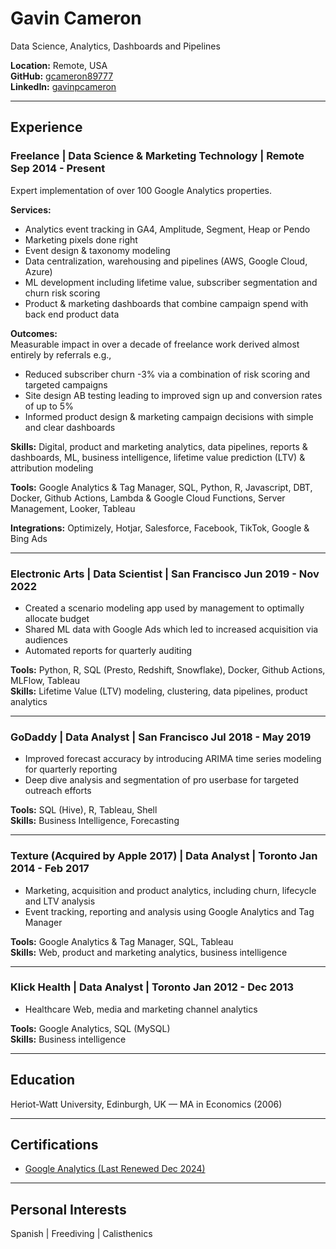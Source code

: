 # Gavin Cameron  
Data Science, Analytics, Dashboards and Pipelines  

**Location:** Remote, USA  
**GitHub:** [gcameron89777](https://github.com/gcameron89777)  
**LinkedIn:** [gavinpcameron](https://www.linkedin.com/in/gavinpcameron/)  

---

## Experience

### Freelance | Data Science & Marketing Technology | Remote Sep 2014 - Present
Expert implementation of over 100 Google Analytics properties.  

**Services:**

 - Analytics event tracking in GA4, Amplitude, Segment, Heap or Pendo
 - Marketing pixels done right
 - Event design & taxonomy modeling
 - Data centralization, warehousing and pipelines (AWS, Google Cloud, Azure)
 - ML development including lifetime value, subscriber segmentation and churn risk scoring
 - Product & marketing dashboards that combine campaign spend with back end product data  

**Outcomes:**  
Measurable impact in over a decade of freelance work derived almost entirely by referrals e.g.,

 - Reduced subscriber churn -3% via a combination of risk scoring and targeted campaigns  
 - Site design AB testing leading to improved sign up and conversion rates of up to 5%  
 - Informed product design & marketing campaign decisions with simple and clear dashboards  

**Skills:** Digital, product and marketing analytics, data pipelines, reports & dashboards, ML, business intelligence, lifetime value prediction (LTV) & attribution modeling

**Tools:** Google Analytics & Tag Manager, SQL, Python, R, Javascript, DBT, Docker, Github Actions, Lambda & Google Cloud Functions, Server Management, Looker, Tableau

**Integrations:**
Optimizely, Hotjar, Salesforce, Facebook, TikTok, Google & Bing Ads  

---

### Electronic Arts  | Data Scientist | San Francisco Jun 2019 - Nov 2022

 - Created a scenario modeling app used by management to optimally allocate budget  
 - Shared ML data with Google Ads which led to increased acquisition via audiences  
 - Automated reports for quarterly auditing  

**Tools:** Python, R, SQL (Presto, Redshift, Snowflake), Docker, Github Actions, MLFlow, Tableau  
**Skills:** Lifetime Value (LTV) modeling, clustering, data pipelines, product analytics  

---

### GoDaddy | Data Analyst | San Francisco Jul 2018 - May 2019

 - Improved forecast accuracy by introducing ARIMA time series modeling for quarterly reporting  
 - Deep dive analysis and segmentation of pro userbase for targeted outreach efforts  

**Tools:** SQL (Hive), R, Tableau, Shell  
**Skills:** Business Intelligence, Forecasting  

---

### Texture (Acquired by Apple 2017) | Data Analyst | Toronto Jan 2014 - Feb 2017

 - Marketing, acquisition and product analytics, including churn, lifecycle and LTV analysis
 - Event tracking, reporting and analysis using Google Analytics and Tag Manager  

**Tools:** Google Analytics & Tag Manager, SQL, Tableau  
**Skills:** Web, product and marketing analytics, business intelligence  

---

### Klick Health | Data Analyst | Toronto Jan 2012 - Dec 2013

 - Healthcare Web, media and marketing channel analytics  

**Tools:** Google Analytics, SQL (MySQL)  
**Skills:** Business intelligence  

---

## Education
Heriot-Watt University, Edinburgh, UK — MA in Economics (2006)

---

## Certifications
- [Google Analytics (Last Renewed Dec 2024)](https://skillshop.credential.net/39d2e968-e274-46ef-a253-eeef5a45008a#acc.qEF93nkz)

---

## Personal Interests
Spanish | Freediving | Calisthenics